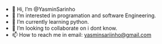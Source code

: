 - 👋 Hi, I’m @YasminSarinho
- 👀 I’m interested in programation and software Engineering.
- 🌱 I’m currently learning python.
- 💞️ I’m looking to collaborate on i dont know.
- 📫 How to reach me in email: yasminsariinho@gmail.com

<!---
YasminSarinho/YasminSarinho is a ✨ special ✨ repository because its `README.md` (this file) appears on your GitHub profile.
You can click the Preview link to take a look at your changes.
--->
